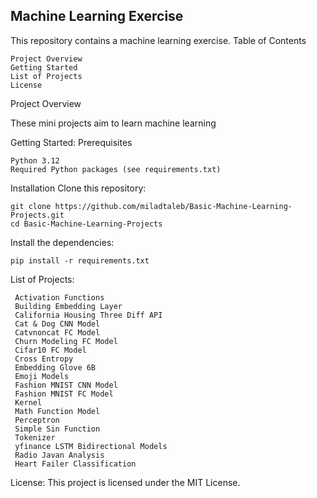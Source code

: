 ## Machine Learning Exercise

This repository contains a machine learning exercise.
Table of Contents

    Project Overview
    Getting Started
    List of Projects
    License

Project Overview

These mini projects aim to learn machine learning 

Getting Started:
Prerequisites

    Python 3.12
    Required Python packages (see requirements.txt)

Installation
Clone this repository:

    git clone https://github.com/miladtaleb/Basic-Machine-Learning-Projects.git
    cd Basic-Machine-Learning-Projects

Install the dependencies:

    pip install -r requirements.txt

List of Projects:

     Activation Functions
     Building Embedding Layer
     California Housing Three Diff API
     Cat & Dog CNN Model
     Catvnoncat FC Model
     Churn Modeling FC Model
     Cifar10 FC Model
     Cross Entropy
     Embedding Glove 6B
     Emoji Models
     Fashion MNIST CNN Model
     Fashion MNIST FC Model
     Kernel
     Math Function Model
     Perceptron
     Simple Sin Function
     Tokenizer
     yfinance LSTM Bidirectional Models
     Radio Javan Analysis
     Heart Failer Classification

License:
This project is licensed under the MIT License.
